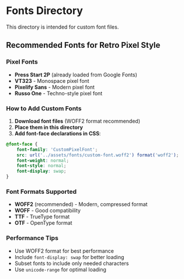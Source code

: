 # Fonts Directory

This directory is intended for custom font files.

## Recommended Fonts for Retro Pixel Style

### Pixel Fonts
- **Press Start 2P** (already loaded from Google Fonts)
- **VT323** - Monospace pixel font
- **Pixelify Sans** - Modern pixel font
- **Russo One** - Techno-style pixel font

### How to Add Custom Fonts

1. **Download font files** (WOFF2 format recommended)
2. **Place them in this directory**
3. **Add font-face declarations in CSS**:

```css
@font-face {
    font-family: 'CustomPixelFont';
    src: url('../assets/fonts/custom-font.woff2') format('woff2');
    font-weight: normal;
    font-style: normal;
    font-display: swap;
}
```

### Font Formats Supported
- **WOFF2** (recommended) - Modern, compressed format
- **WOFF** - Good compatibility
- **TTF** - TrueType format
- **OTF** - OpenType format

### Performance Tips
- Use WOFF2 format for best performance
- Include `font-display: swap` for better loading
- Subset fonts to include only needed characters
- Use `unicode-range` for optimal loading